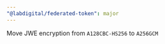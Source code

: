 ```yaml
---
"@labdigital/federated-token": major
---
```


Move JWE encryption from `A128CBC-HS256` to `A256GCM`
